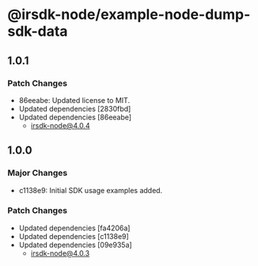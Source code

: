 # @irsdk-node/example-node-dump-sdk-data

## 1.0.1

### Patch Changes

- 86eeabe: Updated license to MIT.
- Updated dependencies [2830fbd]
- Updated dependencies [86eeabe]
  - irsdk-node@4.0.4

## 1.0.0

### Major Changes

- c1138e9: Initial SDK usage examples added.

### Patch Changes

- Updated dependencies [fa4206a]
- Updated dependencies [c1138e9]
- Updated dependencies [09e935a]
  - irsdk-node@4.0.3

